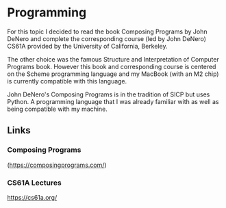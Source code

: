 # Programming

For this topic I decided to read the book Composing Programs by John DeNero and complete the corresponding course (led by John DeNero) CS61A provided by the University of California, Berkeley.

The other choice was the famous Structure and Interpretation of Computer Programs book. However this book and corresponding course is centered on the Scheme programming language and my MacBook (with an M2 chip) is currently compatible with this language.

John DeNero's Composing Programs is in the tradition of SICP but uses Python. A programming language that I was already familiar with as well as being compatible with my machine.

## Links

### Composing Programs

(https://composingprograms.com/)

### CS61A Lectures

https://cs61a.org/
